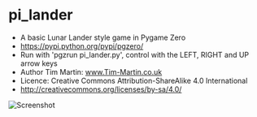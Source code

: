 # pi_lander
  * A basic Lunar Lander style game in Pygame Zero
  * https://pypi.python.org/pypi/pgzero/
  * Run with 'pgzrun pi_lander.py', control with the LEFT, RIGHT and UP arrow keys
  * Author Tim Martin: www.Tim-Martin.co.uk
  * Licence: Creative Commons Attribution-ShareAlike 4.0 International
  * http://creativecommons.org/licenses/by-sa/4.0/

![Screenshot](http://tim-martin.co.uk/images/pi_lander.png)
